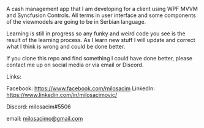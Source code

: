A cash management app that I am developing for a client using WPF MVVM and Syncfusion Controls.
All terms in user interface and some components of the viewmodels are going to be in Serbian language.

Learning is still in progress so any funky and weird code you see is the result of the learning process. 
As I learn new stuff I will update and correct what I think is wrong and could be done better.

If you clone this repo and find something I could have done better, please contact me up on social media or via email or Discord.

Links:

Facebook: https://www.facebook.com/milosacim
LinkedIn: https://www.linkedin.com/in/milosacimovic/

Discord: milosacim#5506

email: milosacimo@gmail.com
